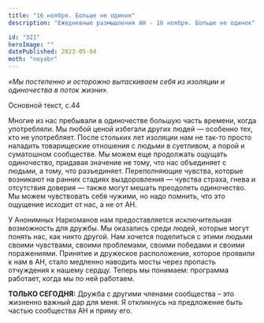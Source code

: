 ```yaml
---
title: "16 ноября. Больше не одинок"
description: "Ежедневные размышления АН - 16 ноября. Больше не одинок"

id: "321"
heroImage: ""
datePublished: 2023-05-04
moth: "noyabr"
---
```


_«Мы постепенно и осторожно вытаскиваем себя из изоляции и одиночества в поток
жизни»._

Основной текст, с.44

Многие из нас пребывали в одиночестве большую часть времени, когда
употребляли. Мы любой ценой избегали других людей — особенно тех, кто не
употребляет. После стольких лет изоляции нам не так-то просто наладить
товарищеские отношения с людьми в суетливом, а порой и суматошном сообществе.
Мы можем еще продолжать ощущать одиночество, придавая значение не тому, что
нас объединяет с людьми, а тому, что разъединяет. Переполняющие чувства,
которые возникают на ранних стадиях выздоровления — чувства страха, гнева и
отсутствия доверия — также могут мешать преодолеть одиночество. Мы можем
чувствовать себя чужими, но надо помнить, что это ощущение исходит от нас, а
не от АН.

У Анонимных Наркоманов нам предоставляется исключительная возможность для
дружбы. Мы оказались среди людей, которые могут понять нас, как никто другой.
Нам хочется поделиться с этими людьми своими чувствами, своими проблемами,
своими победами и своими поражениями. Принятие и дружеское расположение,
которое проявили к нам в АН, стало медленно наводить мосты через пропасть
отчуждения к нашему сердцу. Теперь мы понимаем: программа работает, когда мы
по ней работаем.

**ТОЛЬКО СЕГОДНЯ:** Дружба с другими членами сообщества – это жизненно важный
дар для меня. Я откликнусь на предложение быть частью сообщества АН и приму
его.

